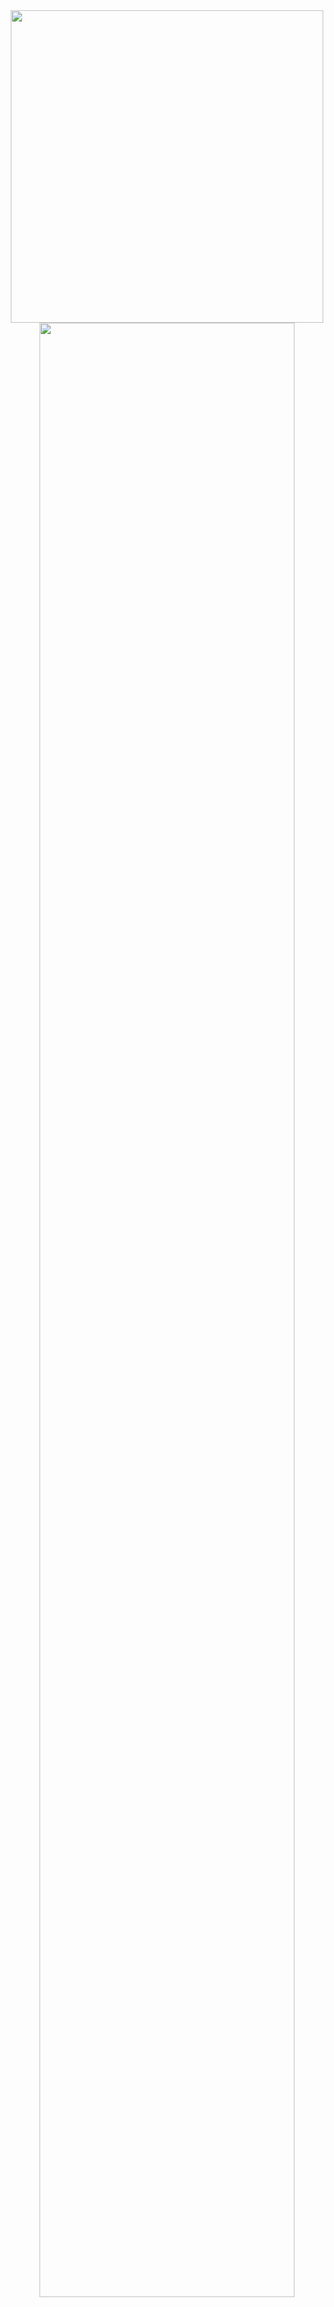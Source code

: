 <div align="center">

  <img src="https://i.imgur.com/VYBxMKp.gif" width="500px" />


  <img src="https://readme-typing-svg.demolab.com?font=Inconsolata&weight=500&size=50&duration=4000&pause=300&color=A7A459&center=true&vCenter=true&multiline=true&repeat=false&random=false&width=1350&height=140&lines=Hello+There!;I'm+Riley%2C+A+Tech+Girl+and+Cybersecurity+Enthusiast" width="90%" />

  <br><br>

  <pre>
💼 BSc Cybersecurity @ Wentworth Institute of Technology (WIT)
🎓 Minors in Cyber Management & Computer Science

🚀 Break Through Tech Fellow @ MIT
💻 System Administration Intern @ Silvertech, Inc.
  </pre>

  <pre>
🏃‍♂️ Passionate Runner with my Dog
🧘‍♀️ Pilates & Yoga Lover
🥾 Outdoors Wizard 
  </pre>

  <br><br>

  <img src="https://raw.githubusercontent.com/innng/innng/master/assets/kyubey.gif" height="40" />

  <br><br>

  [![](https://img.shields.io/badge/linkedin-0A66C2?style=for-the-badge&logo=linkedin&logoColor=white)](https://www.linkedin.com/in/riley-barka)
  [![](https://img.shields.io/badge/email-1DA1F2?style=for-the-badge&logo=gmail&logoColor=white)](mailto:barkar@wit.edu)
  

</div>

